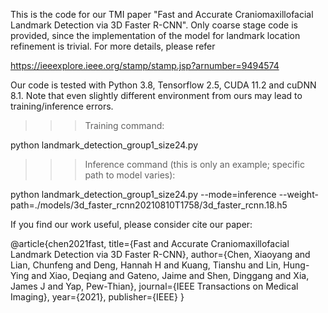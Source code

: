 This is the code for our TMI paper "Fast and Accurate Craniomaxillofacial Landmark Detection via 3D Faster R-CNN". Only coarse stage code is provided, since the implementation of the model for landmark location refinement is trivial. For more details, please refer

https://ieeexplore.ieee.org/stamp/stamp.jsp?arnumber=9494574



Our code is tested with Python 3.8, Tensorflow 2.5, CUDA 11.2 and cuDNN 8.1. Note that even slightly different environment from ours may lead to training/inference errors.

>>> Training command:

python landmark_detection_group1_size24.py

>>> Inference command (this is only an example; specific path to model varies):

python landmark_detection_group1_size24.py --mode=inference --weight-path=./models/3d_faster_rcnn20210810T1758/3d_faster_rcnn.18.h5


If you find our work useful, please consider cite our paper:

@article{chen2021fast,
  title={Fast and Accurate Craniomaxillofacial Landmark Detection via 3D Faster R-CNN},
  author={Chen, Xiaoyang and Lian, Chunfeng and Deng, Hannah H and Kuang, Tianshu and Lin, Hung-Ying and Xiao, Deqiang and Gateno, Jaime and Shen, Dinggang and Xia, James J and Yap, Pew-Thian},
  journal={IEEE Transactions on Medical Imaging},
  year={2021},
  publisher={IEEE}
}

